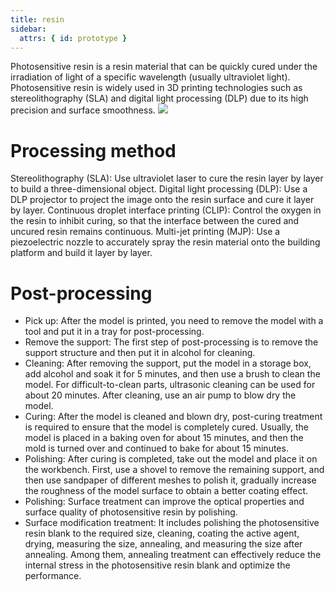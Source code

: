 ```yaml
---
title: resin
sidebar:
  attrs: { id: prototype }
---
```


Photosensitive resin is a resin material that can be quickly cured under the irradiation of light of a specific wavelength (usually ultraviolet light). Photosensitive resin is widely used in 3D printing technologies such as stereolithography (SLA) and digital light processing (DLP) due to its high precision and surface smoothness.
![](https://nexmaker-profabx.oss-cn-hangzhou.aliyuncs.com/img-hwj/20241204101509626.png)
# Processing method
Stereolithography (SLA): Use ultraviolet laser to cure the resin layer by layer to build a three-dimensional object.
Digital light processing (DLP): Use a DLP projector to project the image onto the resin surface and cure it layer by layer.
Continuous droplet interface printing (CLIP): Control the oxygen in the resin to inhibit curing, so that the interface between the cured and uncured resin remains continuous.
Multi-jet printing (MJP): Use a piezoelectric nozzle to accurately spray the resin material onto the building platform and build it layer by layer.
# Post-processing
* Pick up: After the model is printed, you need to remove the model with a tool and put it in a tray for post-processing.
* Remove the support: The first step of post-processing is to remove the support structure and then put it in alcohol for cleaning.
* Cleaning: After removing the support, put the model in a storage box, add alcohol and soak it for 5 minutes, and then use a brush to clean the model. For difficult-to-clean parts, ultrasonic cleaning can be used for about 20 minutes. After cleaning, use an air pump to blow dry the model.
* Curing: After the model is cleaned and blown dry, post-curing treatment is required to ensure that the model is completely cured. Usually, the model is placed in a baking oven for about 15 minutes, and then the mold is turned over and continued to bake for about 15 minutes.
* Polishing: After curing is completed, take out the model and place it on the workbench. First, use a shovel to remove the remaining support, and then use sandpaper of different meshes to polish it, gradually increase the roughness of the model surface to obtain a better coating effect.
* Polishing: Surface treatment can improve the optical properties and surface quality of photosensitive resin by polishing.
* Surface modification treatment: It includes polishing the photosensitive resin blank to the required size, cleaning, coating the active agent, drying, measuring the size, annealing, and measuring the size after annealing. Among them, annealing treatment can effectively reduce the internal stress in the photosensitive resin blank and optimize the performance.